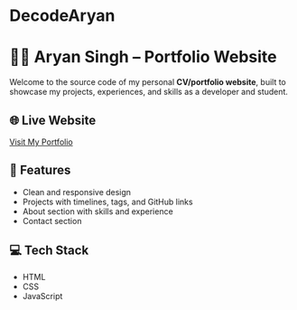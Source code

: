 # DecodeAryan
# 🧑‍💻 Aryan Singh – Portfolio Website

Welcome to the source code of my personal **CV/portfolio website**, built to showcase my projects, experiences, and skills as a developer and student.

## 🌐 Live Website

[Visit My Portfolio]([https://yourusername.github.io/your-repo-name](https://decodearyan.onrender.com))

## 📁 Features

* Clean and responsive design
* Projects with timelines, tags, and GitHub links
* About section with skills and experience
* Contact section

## 💻 Tech Stack

* HTML
* CSS
* JavaScript
